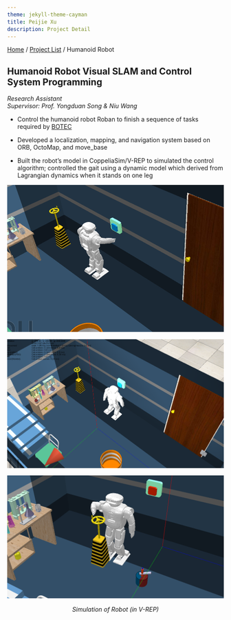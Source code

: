 ```yaml
---
theme: jekyll-theme-cayman
title: Peijie Xu
description: Project Detail
---
```

[Home](../index.md) / [Project List](Projects_index.html) / Humanoid Robot
  
## Humanoid Robot Visual SLAM and Control System Programming 

_Research Assistant_   
_Supervisor: Prof. Yongduan Song & Niu Wang_  

* Control the humanoid robot Roban to finish a sequence of tasks required by [BOTEC](http://botec.hitsz.edu.cn/index.htm)

* Developed a localization, mapping, and navigation system based on ORB, OctoMap, and move_base

* Built the robot’s model in CoppeliaSim/V-REP to simulated the control algorithm; controlled the gait using a dynamic model which derived from Lagrangian dynamics when it stands on one leg

![1](pic/4_1.png)

![1](pic/4_2.png)

![1](pic/4_3.png)
<p align="center"><i>Simulation of Robot (in V-REP)</i></p>